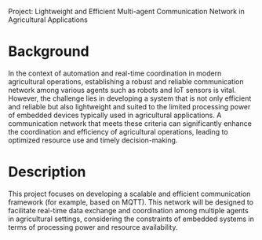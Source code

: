 Project: Lightweight and Efficient Multi-agent Communication Network in Agricultural Applications



# Background

In the context of automation and real-time coordination in modern agricultural operations, establishing a
robust and reliable communication network among various agents such as robots and IoT sensors is
vital. However, the challenge lies in developing a system that is not only efficient and reliable but also
lightweight and suited to the limited processing power of embedded devices typically used in
agricultural applications. A communication network that meets these criteria can significantly enhance
the coordination and efficiency of agricultural operations, leading to optimized resource use and timely
decision-making.

# Description

This project focuses on developing a scalable and efficient communication framework (for example,
based on MQTT). This network will be designed to facilitate real-time data exchange and coordination
among multiple agents in agricultural settings, considering the constraints of embedded systems in
terms of processing power and resource availability.
